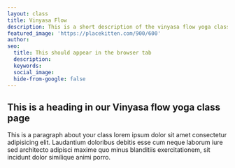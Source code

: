 ```yaml
---
layout: class
title: Vinyasa Flow
description: This is a short description of the vinyasa flow yoga class
featured_image: 'https://placekitten.com/900/600'
author: 
seo: 
  title: This should appear in the browser tab
  description: 
  keywords: 
  social_image: 
  hide-from-google: false
---
```


## This is a heading in our Vinyasa flow yoga class page 

This  is a paragraph about your class lorem ipsum dolor sit amet consectetur adipisicing elit. Laudantium doloribus debitis esse cum neque laborum iure sed architecto adipisci maxime quo minus blanditiis exercitationem, sit incidunt dolor similique animi porro.